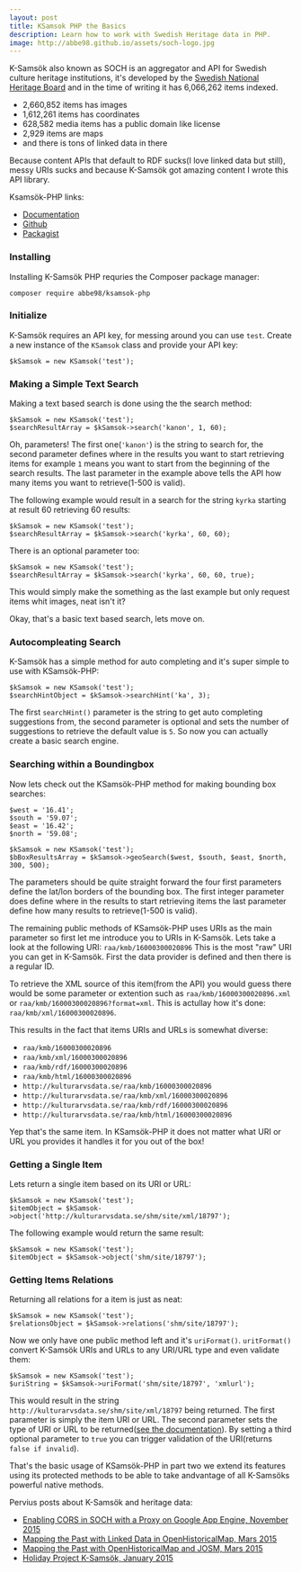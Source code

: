 ```yaml
---
layout: post
title: KSamsok PHP the Basics
description: Learn how to work with Swedish Heritage data in PHP.
image: http://abbe98.github.io/assets/soch-logo.jpg
---
```


K-Sams&ouml;k also known as SOCH is an aggregator and API for Swedish culture heritage institutions, it's developed by the [Swedish National Heritage Board](http://www.raa.se/om-riksantikvarieambetet/in-english/) and in the time of writing it has 6,066,262 items indexed.

 - 2,660,852 items has images
 - 1,612,261 items has coordinates
 - 628,582 media items has a public domain like license
 - 2,929 items are maps
 - and there is tons of linked data in there

Because content APIs that default to RDF sucks(I love linked data but still), messy URIs sucks and because K-Sams&ouml;k got amazing content I wrote this API library.

Ksams&ouml;k-PHP links\:

 - [Documentation](http://abbe98.github.io/ksamsok-php/)
 - [Github](https://github.com/Abbe98/ksamsok-php)
 - [Packagist](https://packagist.org/packages/abbe98/ksamsok-php)

### Installing

Installing K-Sams&ouml;k PHP requries the Composer package manager\:

`composer require abbe98/ksamsok-php`

### Initialize

K-Sams&ouml;k requires an API key, for messing around you can use `test`. Create a new instance of the `KSamsok` class and provide your API key\:

<pre class="line-numbers"><code class="language-php">$kSamsok = new KSamsok('test');</code></pre>

### Making a Simple Text Search

Making a text based search is done using the the search method\:

<pre class="line-numbers"><code class="language-php">$kSamsok = new KSamsok('test');
$searchResultArray = $kSamsok->search('kanon', 1, 60);</code></pre>

Oh, parameters! The first one(`'kanon'`) is the string to search for, the second parameter defines where in the results you want to start retrieving items for example `1` means you want to start from the beginning of the search results. The last parameter in the example above tells the API how many items you want to retrieve(1-500 is valid).

The following example would result in a search for the string `kyrka` starting at result 60 retrieving 60 results\:

<pre class="line-numbers"><code class="language-php">$kSamsok = new KSamsok('test');
$searchResultArray = $kSamsok->search('kyrka', 60, 60);</code></pre>

There is an optional parameter too\:

<pre class="line-numbers"><code class="language-php">$kSamsok = new KSamsok('test');
$searchResultArray = $kSamsok->search('kyrka', 60, 60, true);</code></pre>

This would simply make the something as the last example but only request items whit images, neat isn't it?

Okay, that's a basic text based search, lets move on.

### Autocompleating Search

K-Sams&ouml;k has a simple method for auto completing and it's super simple to use with KSams&ouml;k-PHP\:

<pre class="line-numbers"><code class="language-php">$kSamsok = new KSamsok('test');
$searchHintObject = $kSamsok->searchHint('ka', 3);</code></pre>

The first `searchHint()` parameter is the string to get auto completing suggestions from, the second parameter is optional and sets the number of suggestions to retrieve the default value is `5`. So now you can actually create a basic search engine.

### Searching within a Boundingbox

Now lets check out the KSams&ouml;k-PHP method for making bounding box searches\:

<pre class="line-numbers"><code class="language-php">$west = '16.41';
$south = '59.07';
$east = '16.42';
$north = '59.08';

$kSamsok = new KSamsok('test');
$bBoxResultsArray = $kSamsok->geoSearch($west, $south, $east, $north, 300, 500);</code></pre>

The parameters should be quite straight forward the four first parameters define the lat/lon borders of the bounding box. The first integer parameter does define where in the results to start retrieving items the last parameter define how many results to retrieve(1-500 is valid).

The remaining public methods of KSams&ouml;k-PHP uses URIs as the main parameter so first let me introduce you to URIs in K-Sams&ouml;k. Lets take a look at the following URI\: `raa/kmb/16000300020896` This is the most "raw" URI you can get in K-Sams&ouml;k. First the data provider is defined and then there is a regular ID.

To retrieve the XML source of this item(from the API) you would guess there would be some parameter or extention such as `raa/kmb/16000300020896.xml` or `raa/kmb/16000300020896?format=xml`. This is actullay how it's done\: `raa/kmb/xml/16000300020896`.

This results in the fact that items URIs and URLs is somewhat diverse\:

- `raa/kmb/16000300020896`
- `raa/kmb/xml/16000300020896`
- `raa/kmb/rdf/16000300020896`
- `raa/kmb/html/16000300020896`
- `http://kulturarvsdata.se/raa/kmb/16000300020896`
- `http://kulturarvsdata.se/raa/kmb/xml/16000300020896`
- `http://kulturarvsdata.se/raa/kmb/rdf/16000300020896`
- `http://kulturarvsdata.se/raa/kmb/html/16000300020896`

Yep that's the same item. In KSams&ouml;k-PHP it does not matter what URI or URL you provides it handles it for you out of the box!

### Getting a Single Item

Lets return a single item based on its URI or URL\:

<pre class="line-numbers"><code class="language-php">$kSamsok = new KSamsok('test');
$itemObject = $kSamsok->object('http://kulturarvsdata.se/shm/site/xml/18797');</code></pre>

The following example would return the same result\:

<pre class="line-numbers"><code class="language-php">$kSamsok = new KSamsok('test');
$itemObject = $kSamsok->object('shm/site/18797');</code></pre>

### Getting Items Relations

Returning all relations for a item is just as neat\:

<pre class="line-numbers"><code class="language-php">$kSamsok = new KSamsok('test');
$relationsObject = $kSamsok->relations('shm/site/18797');</code></pre>

Now we only have one public method left and it's `uriFormat()`. `uritFormat()` convert K-Samsök URIs and URLs to any URI/URL type and even validate them\:

<pre class="line-numbers"><code class="language-php">$kSamsok = new KSamsok('test');
$uriString = $kSamsok->uriFormat('shm/site/18797', 'xmlurl');</code></pre>

This would result in the string `http://kulturarvsdata.se/shm/site/xml/18797` being returned. The first parameter is simply the item URI or URL. The second parameter sets the type of URI or URL to be returned([see the documentation](https://abbe98.github.io/ksamsok-php/#uri)). By setting a third optional parameter to `true` you can trigger validation of the URI(returns `false if invalid`).

That's the basic usage of KSams&ouml;k-PHP in part two we extend its features using its protected methods to be able to take andvantage of all K-Sams&ouml;ks powerful native methods.

Pervius posts about K-Sams&ouml;k and heritage data\:

 - [Enabling CORS in SOCH with a Proxy on Google App Engine, November 2015](http://abbe98.github.io/blog/2015/11/24/enabling-cors-in-soch-with-a-proxy-on-google-app-engine/)
 - [Mapping the Past with Linked Data in OpenHistoricalMap, Mars 2015](http://abbe98.github.io/blog/2015/03/26/mapping-the-past-with-linked-data-in-openhistoricalmap/)
 - [Mapping the Past with OpenHistoricalMap and JOSM, Mars 2015](http://abbe98.github.io/blog/2015/03/03/mapping-the-past-with-openhistoricalmap-and-josm/)
 - [Holiday Project K-Sams&ouml;k, January 2015](http://abbe98.github.io/blog/2015/01/07/holiday-project-ksamsok/)